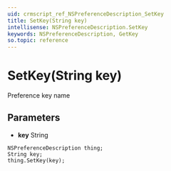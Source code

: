 ```yaml
---
uid: crmscript_ref_NSPreferenceDescription_SetKey
title: SetKey(String key)
intellisense: NSPreferenceDescription.SetKey
keywords: NSPreferenceDescription, GetKey
so.topic: reference
---
```


# SetKey(String key)

Preference key name

## Parameters

* **key** String

```crmscript
NSPreferenceDescription thing;
String key;
thing.SetKey(key);
```

